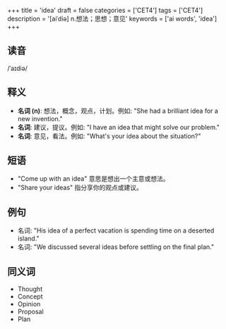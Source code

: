 +++
title = 'idea'
draft = false
categories = ['CET4']
tags = ['CET4']
description = '[aiˈdiə] n.想法；思想；意见'
keywords = ['ai words', 'idea']
+++

## 读音
/ˈaɪdiə/

## 释义
- **名词 (n)**: 想法，概念，观点，计划。例如: "She had a brilliant idea for a new invention."
- **名词**: 建议，提议。例如: "I have an idea that might solve our problem."
- **名词**: 意见，看法。例如: "What's your idea about the situation?"

## 短语
- "Come up with an idea" 意思是想出一个主意或想法。
- "Share your ideas" 指分享你的观点或建议。

## 例句
- 名词: "His idea of a perfect vacation is spending time on a deserted island."
- 名词: "We discussed several ideas before settling on the final plan."

## 同义词
- Thought
- Concept
- Opinion
- Proposal
- Plan
